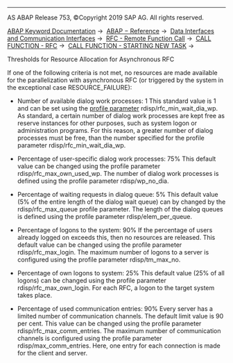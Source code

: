   

* * *

AS ABAP Release 753, ©Copyright 2019 SAP AG. All rights reserved.

[ABAP Keyword Documentation](javascript:call_link\('abenabap.htm'\)) →  [ABAP − Reference](javascript:call_link\('abenabap_reference.htm'\)) →  [Data Interfaces and Communication Interfaces](javascript:call_link\('abenabap_data_communication.htm'\)) →  [RFC - Remote Function Call](javascript:call_link\('abenrfc.htm'\)) →  [CALL FUNCTION - RFC](javascript:call_link\('abapcall_function_destination-.htm'\)) →  [CALL FUNCTION - STARTING NEW TASK](javascript:call_link\('abapcall_function_starting.htm'\)) → 

Thresholds for Resource Allocation for Asynchronous RFC

If one of the following criteria is not met, no resources are made available for the parallelization with asynchronous RFC (or triggered by the system in the exceptional case RESOURCE\_FAILURE):

-   Number of available dialog work processes: 1
    This standard value is 1 and can be set using the [profile parameter](javascript:call_link\('abenprofile_parameter_glosry.htm'\) "Glossary Entry") rdisp/rfc\_min\_wait\_dia\_wp. As standard, a certain number of dialog work processes are kept free as reserve instances for other purposes, such as system logon or administration programs.
    For this reason, a greater number of dialog processes must be free, than the number specified for the profile parameter rdisp/rfc\_min\_wait\_dia\_wp.
    
-   Percentage of user-specific dialog work processes: 75%
    This default value can be changed using the profile parameter rdisp/rfc\_max\_own\_used\_wp. The number of dialog work processes is defined using the profile parameter rdisp/wp\_no\_dia.
    
-   Percentage of waiting requests in dialog queue: 5%
    This default value (5% of the entire length of the dialog wait queue) can by changed by the rdisp/rfc\_max\_queue profile parameter.
    The length of the dialog queues is defined using the profile parameter rdisp/elem\_per\_queue.
    
-   Percentage of logons to the system: 90%
    If the percentage of users already logged on exceeds this, then no resources are released.
    This default value can be changed using the profile parameter rdisp/rfc\_max\_login.
    The maximum number of logons to a server is configured using the profile parameter rdisp/tm\_max\_no.
    
-   Percentage of own logons to system: 25%
    This default value (25% of all logons) can be changed using the profile parameter rdisp/rfc\_max\_own\_login. For each RFC, a logon to the target system takes place.
    
-   Percentage of used communication entries: 90%
    Every server has a limited number of communication channels. The default limit value is 90 per cent.
    This value can be changed using the profile parameter rdisp/rfc\_max\_comm\_entries. The maximum number of communication channels is configured using the profile parameter rdisp/max\_comm\_entries. Here, one entry for each connection is made for the client and server.